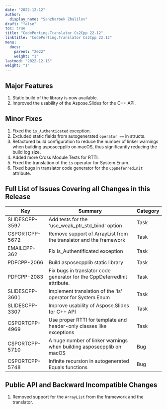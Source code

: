 ```yaml
---
date: "2022-12-12"
author:
  display_name: "Sanzharbek Zhalilov"
draft: "false"
toc: true
title: "CodePorting.Translator Cs2Cpp 22.12"
linktitle: "CodePorting.Translator Cs2Cpp 22.12"
menu:
  docs:
    parent: "2022"
    weight: "1"
lastmod: "2022-12-15"
weight: "1"
---
```



## Major Features ##

1. Static build of the library is now available.
1. Improved the usability of the Aspose.Slides for the C++ API.

## Minor Fixes ##

1. Fixed the `is_Authenticated` exception.
1. Excluded static fields from autogenerated `operator ==` in structs.
1. Refactored build configuration to reduce the number of linker warnings when building asposecpplib on macOS, thus significantly reducing the build log size.
1. Added more Cross Module Tests for RTTI.
1. Fixed the translation of the `is` operator for System.Enum.
1. Fixed bugs in translator code generator for the `CppDeferredInit` attribute.

## Full List of Issues Covering all Changes in this Release ##

| Key | Summary | Category |
| --- | --- | --- |
| SLIDESCPP-3597 | Add tests for the 'use_weak_ptr_std_bind' option                         | Task |
| CSPORTCPP-5672 | Remove support of ArrayList from the translator and the framework        | Task |
| EMAILCPP-362   | Fix is_Authentificated exception                                         | Task |
| PDFCPP-2066    | Build asposecpplib static library                                        | Task |
| PDFCPP-2083    | Fix bugs in translator code generator for the CppDeferredInit attribute. | Task |
| SLIDESCPP-3601 | Implement translation of the 'is' operator for System.Enum               | Task |
| SLIDESCPP-3307 | Improve usability of Aspose.Slides for C++ API                           | Task |
| CSPORTCPP-4969 | Use proper RTTI for template and header-only classes like exceptions     | Task |
| CSPORTCPP-5710 | A huge number of linker warnings when building asposecpplib on macOS     | Bug |
| CSPORTCPP-5748 | Infinite recursion in autogenerated Equals functions                     | Bug |

## Public API and Backward Incompatible Changes ##

1. Removed support for the `ArrayList` from the framework and the translator.
